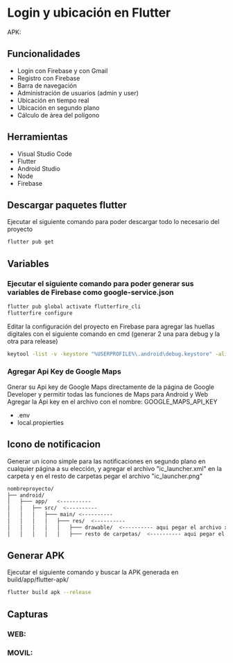# Login y ubicación en Flutter
APK:

## Funcionalidades
- Login con Firebase y con Gmail
- Registro con Firebase
- Barra de navegación
- Administración de usuarios (admin y user)
- Ubicación en tiempo real
- Ubicación en segundo plano
- Cálculo de área del polígono

## Herramientas

- Visual Studio Code
- Flutter
- Android Studio
- Node
- Firebase

## Descargar paquetes flutter

Ejecutar el siguiente comando para poder descargar todo lo necesario del proyecto

```bash
flutter pub get  
```

## Variables
### Ejecutar el siguiente comando para poder generar sus variables de Firebase como google-service.json

```bash
flutter pub global activate flutterfire_cli
flutterfire configure    
```

Editar la configuración del proyecto en Firebase para agregar las huellas digitales con el siguiente comando en cmd (generar 2 una para debug y la otra para release)
```bash
keytool -list -v -keystore "%USERPROFILE%\.android\debug.keystore" -alias androiddebugkey -storepass android -keypass android    
```
### Agregar Api Key de Google Maps
Gnerar su Api key de Google Maps directamente de la página de Google Developer y permitir todas las funciones de Maps para Android y Web
Agregar la Api key en el archivo con el nombre: GOOGLE_MAPS_API_KEY
- .env
- local.propierties

## Icono de notificacion
Generar un ícono simple para las notificaciones en segundo plano en cualquier página a su elección, y agregar el archivo "ic_launcher.xml" en la carpeta y en el resto de carpetas pegar el archivo "ic_launcher.png"

```bash
nombreproyecto/
├── android/
│   ├─── app/   <----------
│   │   ├── src/  <---------- 
│   │   │   ├─── main/ <---------- 
│   │   │   │   ├─── res/  <---------- 
│   │   │   │   │   ├─── drawable/  <---------- aqui pegar el archivo xml
│   │   │   │   │   ├─── resto de carpetas/  <---------- aqui pegar el archivo png
```
## Generar APK
Ejecutar el siguiente comando y buscar la APK generada en build/app/flutter-apk/
```bash
flutter build apk --release
```

## Capturas

### WEB:


### MOVIL:





